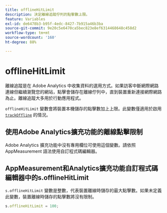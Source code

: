 ```yaml
---
title: offlineHitLimit
description: 決定離線追蹤佇列的點擊數上限。
feature: Variables
exl-id: de6478b3-b95f-4edc-8427-7b915a46b3ba
source-git-commit: 9e20c5e6470ca5bec823e8ef6314468648c458d2
workflow-type: tm+mt
source-wordcount: '160'
ht-degree: 88%

---
```


# offlineHitLimit

離線追蹤是在 Adobe Analytics 中收集資料的選用方式。如果訪客中斷網際網路連線但繼續瀏覽您的網站，點擊會儲存在離線佇列中，直到裝置重新連接網際網路為止。離線追蹤大多用於行動應用程式。

`offlineHitLimit` 變數會將裝置本機儲存的點擊數加上上限。此變數僅適用於啟用 [`trackOffline`](trackoffline.md) 的情況。

## 使用Adobe Analytics擴充功能的離線點擊限制

Adobe Analytics 擴充功能中沒有專用欄位可使用這個變數。請依照 AppMeasurement 語法使用自訂程式碼編輯器。

## AppMeasurement和Analytics擴充功能自訂程式碼編輯器中的s.offlineHitLimit

`s.offlineHitLimit` 變數是整數，代表裝置離線時儲存的最大點擊數。如果未定義此變數，裝置離線時儲存的點擊數將沒有限制。

```js
s.offlineHitLimit = 100;
```
